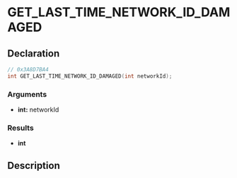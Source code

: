 # GET_LAST_TIME_NETWORK_ID_DAMAGED

## Declaration
```cpp
// 0x3A8D7BA4
int GET_LAST_TIME_NETWORK_ID_DAMAGED(int networkId);
```

### Arguments
- **int:** networkId

### Results
- **int**

## Description
